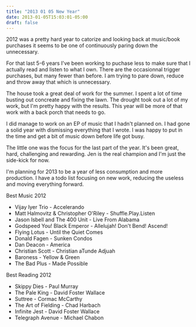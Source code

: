 ```yaml
---
title: "2013 01 05 New Year"
date: 2013-01-05T15:03:01-05:00
draft: false
---
```



2012 was a pretty hard year to catorize and looking back at music/book purchases it seems to be one of continuously paring down the unnecessary. 

For that last 5-6 years I've been working to puchase less to make sure that I actually read and listen to what I own. There are the occasionnal trigger purchases, but many fewer than before. I am trying to pare down, reduce and throw away that which is unnecessary. 

The house took a great deal of work for the summer. I spent a lot of time busting out concreate and fixing the lawn. The drought took out a lot of my work, but I'm pretty happy with the results. This year will be more of that work with a back porch that needs to go. 

I did manage to work on an EP of music that I hadn't planned on. I had gone a solid year with dismissing everything that I wrote. I was happy to put in the time and get a bit of music down before life got busy. 

The little one was the focus for the last part of the year. It's been great, hard, challenging and rewarding. Jen is the real champion and I'm just the side-kick for now. 

I'm planning for 2013 to be a year of less consumption and more production. I have a todo list focusing on new work, reducing the useless and moving everything forward. 

Best Music 2012
* Vijay Iyer Trio - Accelerando
* Matt Halmovitz & Christopher O'Riley - Shuffle.Play.Listen
* Jason Isbell and The 400 Unit - Live From Alabama
* Godspeed You! Black Emperor - Allelujah! Don't Bend! Ascend!
* Flying Lotus - Until the Quiet Comes
* Donald Fagen - Sunken Condos
* Dan Deacon - America
* Christian Scott - Christian aTunde Adjuah
* Baroness - Yellow & Green
* The Bad Plus - Made Possible

Best Reading 2012
* Skippy Dies - Paul Murray
* The Pale King - David Foster Wallace
* Suttree - Cormac McCarthy
* The Art of Fielding - Chad Harbach
* Infinite Jest - David Foster Wallace
* Telegraph Avenue - Michael Chabon
